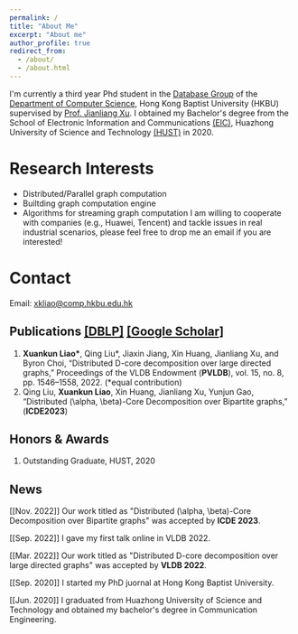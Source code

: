 ```yaml
---
permalink: /
title: "About Me"
excerpt: "About me"
author_profile: true
redirect_from: 
  - /about/
  - /about.html
---
```

I'm currently a third year Phd student in the [Database Group](https://www.comp.hkbu.edu.hk/~db/index.html) of the [Department of Computer Science](https://www.comp.hkbu.edu.hk/v1/), Hong Kong Baptist University (HKBU) supervised by [Prof. Jianliang Xu](https://www.comp.hkbu.edu.hk/~xujl/). I obtained my Bachelor's degree from the School of Electronic Information and Communications [(EIC)](http://ei.hust.edu.cn/English/Home.htm), Huazhong University of Science and Technology [(HUST)](https://www.hust.edu.cn/) in 2020.

Research Interests
======
* Distributed/Parallel graph computation
* Builtding graph computation engine
* Algorithms for streaming graph computation
 I am willing to cooperate with companies (e.g., Huawei, Tencent) and tackle issues in real industrial scenarios, please feel free to drop me an email if you are interested!

Contact
======
Email: xkliao@comp.hkbu.edu.hk

Publications [[DBLP]](https://dblp.org/pid/313/9191.html) [[Google Scholar]](https://scholar.google.com/citations?hl=zh-CN&user=s9Kv6Q4AAAAJ)
------
1. **Xuankun Liao\***, Qing Liu\*, Jiaxin Jiang, Xin Huang, Jianliang Xu, and Byron Choi, “Distributed
D-core decomposition over large directed graphs,” Proceedings of the VLDB Endowment (**PVLDB**), vol. 15, no. 8, pp. 1546–1558, 2022. (*equal contribution)
2. Qing Liu, **Xuankun Liao**, Xin Huang, Jianliang Xu, Yunjun Gao, “Distributed
(\alpha, \beta)-Core Decomposition over Bipartite graphs,” (**ICDE2023**)

Honors & Awards
------
1. Outstanding Graduate, HUST, 2020

News
------

[[Nov. 2022]] Our work titled as "Distributed (\alpha, \beta)-Core Decomposition over Bipartite graphs" was accepted by **ICDE 2023**.

[[Sep. 2022]] I gave my first talk online in VLDB 2022.

[[Mar. 2022]] Our work titled as "Distributed D-core decomposition over large directed graphs" was accepted by **VLDB 2022**.

[[Sep. 2020]] I started my PhD juornal at Hong Kong Baptist University.

[[Jun. 2020]] I graduated from Huazhong University of Science and Technology and obtained my bachelor's degree in Communication Engineering.


